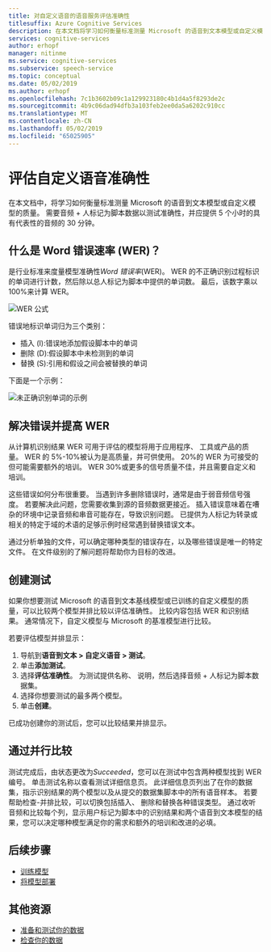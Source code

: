 ```yaml
---
title: 对自定义语音的语音服务评估准确性
titlesuffix: Azure Cognitive Services
description: 在本文档将学习如何衡量标准测量 Microsoft 的语音到文本模型或自定义模型的质量。 需要音频 + 人标记为脚本数据以测试准确性，并应提供 5 个小时的具有代表性的音频的 30 分钟。
services: cognitive-services
author: erhopf
manager: nitinme
ms.service: cognitive-services
ms.subservice: speech-service
ms.topic: conceptual
ms.date: 05/02/2019
ms.author: erhopf
ms.openlocfilehash: 7c1b3602b09c1a129923180c4b1d4a5f8293de2c
ms.sourcegitcommit: 4b9c06dad94dfb3a103feb2ee0da5a6202c910cc
ms.translationtype: MT
ms.contentlocale: zh-CN
ms.lasthandoff: 05/02/2019
ms.locfileid: "65025905"
---
```

# <a name="evaluate-custom-speech-accuracy"></a>评估自定义语音准确性

在本文档中，将学习如何衡量标准测量 Microsoft 的语音到文本模型或自定义模型的质量。 需要音频 + 人标记为脚本数据以测试准确性，并应提供 5 个小时的具有代表性的音频的 30 分钟。

## <a name="what-is-word-error-rate-wer"></a>什么是 Word 错误速率 (WER)？

是行业标准来度量模型准确性*Word 错误率*(WER)。 WER 的不正确识别过程标识的单词进行计数，然后除以总人标记为脚本中提供的单词数。 最后，该数字乘以 100%来计算 WER。

![WER 公式](./media/custom-speech/custom-speech-wer-formula.png)

错误地标识单词归为三个类别：

* 插入 (I):错误地添加假设脚本中的单词
* 删除 (D):假设脚本中未检测到的单词
* 替换 (S):引用和假设之间会被替换的单词

下面是一个示例：

![未正确识别单词的示例](./media/custom-speech/custom-speech-dis-words.png)

## <a name="resolve-errors-and-improve-wer"></a>解决错误并提高 WER

从计算机识别结果 WER 可用于评估的模型将用于应用程序、 工具或产品的质量。 WER 的 5%-10%被认为是高质量，并可供使用。 20%的 WER 为可接受的但可能需要额外的培训。 WER 30%或更多的信号质量不佳，并且需要自定义和培训。

这些错误如何分布很重要。 当遇到许多删除错误时，通常是由于弱音频信号强度。 若要解决此问题，您需要收集到源的音频数据更接近。 插入错误意味着在嘈杂的环境中记录音频和串音可能存在，导致识别问题。 已提供为人标记为转录或相关的特定于域的术语的足够示例时经常遇到替换错误文本。

通过分析单独的文件，可以确定哪种类型的错误存在，以及哪些错误是唯一的特定文件。 在文件级别的了解问题将帮助你为目标的改进。

## <a name="create-a-test"></a>创建测试

如果你想要测试 Microsoft 的语音到文本基线模型或已训练的自定义模型的质量，可以比较两个模型并排比较以评估准确性。 比较内容包括 WER 和识别结果。 通常情况下，自定义模型与 Microsoft 的基准模型进行比较。

若要评估模型并排显示：

1. 导航到**语音到文本 > 自定义语音 > 测试**。
2. 单击**添加测试**。
3. 选择**评估准确性**。 为测试提供名称、 说明，然后选择音频 + 人标记为脚本数据集。
4. 选择你想要测试的最多两个模型。
5. 单击**创建**。

已成功创建你的测试后，您可以比较结果并排显示。

## <a name="side-by-side-comparison"></a>通过并行比较

测试完成后，由状态更改为*Succeeded*，您可以在测试中包含两种模型找到 WER 编号。 单击测试名称以查看测试详细信息页。 此详细信息页列出了在你的数据集，指示识别结果的两个模型以及从提交的数据集脚本中的所有语音样本。 若要帮助检查-并排比较，可以切换包括插入、 删除和替换各种错误类型。 通过收听音频和比较每个列，显示用户标记为脚本中的识别结果和两个语音到文本模型的结果，您可以决定哪种模型满足你的需求和额外的培训和改进的必填。

## <a name="next-steps"></a>后续步骤

* [训练模型](how-to-custom-speech-train-model.md)
* [将模型部署](how-to-custom-speech-deploy-model.md)

## <a name="additional-resources"></a>其他资源

* [准备和测试你的数据](how-to-custom-speech-test-data.md)
* [检查你的数据](how-to-custom-speech-inspect-data.md)
